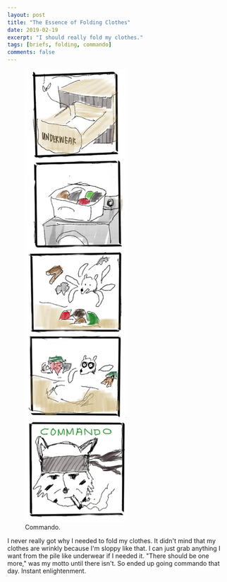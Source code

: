 ```yaml
---
layout: post
title: "The Essence of Folding Clothes"
date: 2019-02-19
excerpt: "I should really fold my clothes."
tags: [briefs, folding, commando]
comments: false
---
```


<figure>
	<img src="/assets/img/commando.jpg">
	<figcaption>Commando.</figcaption>
</figure>

I never really got why I needed to fold my clothes. It didn't mind that my clothes are wrinkly because I'm sloppy like that. I can just grab anything I want from the pile like underwear if I needed it. "There should be one more," was my motto until there isn't. So ended up going commando that day. Instant enlightenment.
